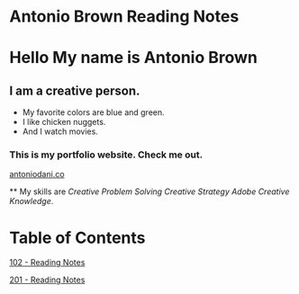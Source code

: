 # Antonio Brown Reading Notes
# Hello My name is Antonio Brown 
## I am a creative person. 

- My favorite colors are blue and green. 
- I like chicken nuggets. 
- And I watch movies. 

### This is my portfolio website. Check me out. 

[antoniodani.co](https://antoniodani.co)

** My skills are  _Creative Problem Solving_ _Creative Strategy_ _Adobe Creative Knowledge_. 





# Table of Contents


[102 - Reading Notes ](https://github.com/abdani61V/antonio-brown-reading-notes/tree/main/102)

[201 - Reading Notes](https://github.com/abdani61V/antonio-brown-reading-notes/tree/main/201)

